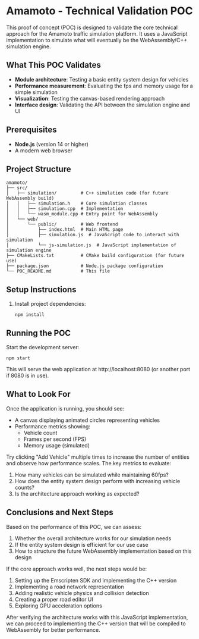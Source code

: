 # Amamoto - Technical Validation POC

This proof of concept (POC) is designed to validate the core technical approach for the Amamoto traffic simulation platform. It uses a JavaScript implementation to simulate what will eventually be the WebAssembly/C++ simulation engine.

## What This POC Validates

- **Module architecture**: Testing a basic entity system design for vehicles
- **Performance measurement**: Evaluating the fps and memory usage for a simple simulation
- **Visualization**: Testing the canvas-based rendering approach
- **Interface design**: Validating the API between the simulation engine and UI

## Prerequisites

- **Node.js** (version 14 or higher)
- A modern web browser

## Project Structure

```
amamoto/
├── src/
│   ├── simulation/         # C++ simulation code (for future WebAssembly build)
│   │   ├── simulation.h    # Core simulation classes
│   │   ├── simulation.cpp  # Implementation
│   │   └── wasm_module.cpp # Entry point for WebAssembly
│   └── web/
│       └── public/         # Web frontend
│           ├── index.html  # Main HTML page
│           ├── simulation.js  # JavaScript code to interact with simulation
│           └── js-simulation.js  # JavaScript implementation of simulation engine
├── CMakeLists.txt          # CMake build configuration (for future use)
├── package.json            # Node.js package configuration
└── POC_README.md           # This file
```

## Setup Instructions

1. Install project dependencies:
   ```
   npm install
   ```

## Running the POC

Start the development server:
```
npm start
```

This will serve the web application at http://localhost:8080 (or another port if 8080 is in use).

## What to Look For

Once the application is running, you should see:

- A canvas displaying animated circles representing vehicles
- Performance metrics showing:
  - Vehicle count
  - Frames per second (FPS)
  - Memory usage (simulated)

Try clicking "Add Vehicle" multiple times to increase the number of entities and observe how performance scales. The key metrics to evaluate:

1. How many vehicles can be simulated while maintaining 60fps?
2. How does the entity system design perform with increasing vehicle counts?
3. Is the architecture approach working as expected?

## Conclusions and Next Steps

Based on the performance of this POC, we can assess:

1. Whether the overall architecture works for our simulation needs
2. If the entity system design is efficient for our use case
3. How to structure the future WebAssembly implementation based on this design

If the core approach works well, the next steps would be:
1. Setting up the Emscripten SDK and implementing the C++ version
2. Implementing a road network representation
3. Adding realistic vehicle physics and collision detection
4. Creating a proper road editor UI
5. Exploring GPU acceleration options

After verifying the architecture works with this JavaScript implementation, we can proceed to implementing the C++ version that will be compiled to WebAssembly for better performance.